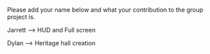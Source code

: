 Please add your name below and what your contribution to the group project is.

Jarrett --> HUD and Full screen

Dylan --> Heritage hall creation